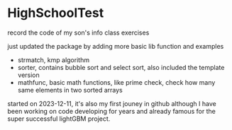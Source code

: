 # HighSchoolTest
record the code of my son's info class exercises

just updated the package by adding more basic lib function and examples
- strmatch, kmp algorithm
- sorter, contains bubble sort and select sort, also included the template version
- mathfunc, basic math functions, like prime check, check how many same elements in two sorted arrays

started on 2023-12-11, it's also my first jouney in github although I have been working on code developing for years and already famous for the super successful lightGBM project.
